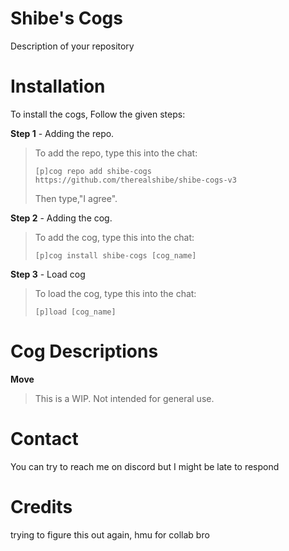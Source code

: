 # Shibe's Cogs
Description of your repository

# Installation
To install the cogs, Follow the given steps:

**Step 1** - Adding the repo.
> To add the repo, type this into the chat:
>
> ``[p]cog repo add shibe-cogs https://github.com/therealshibe/shibe-cogs-v3``
>
> Then type,"I agree".

**Step 2** - Adding the cog.
> To add the cog, type this into the chat:
>
> ``[p]cog install shibe-cogs [cog_name]``

**Step 3** - Load cog
> To load the cog, type this into the chat:
>
> ``[p]load [cog_name]``


# Cog Descriptions
**Move**
> This is a WIP. Not intended for general use.

# Contact
You can try to reach me on discord but I might be late to respond

# Credits
trying to figure this out again, hmu for collab bro
